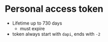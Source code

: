 # Personal access token  
- Lifetime up to 730 days
  - must expire
- token always start with `dapi`, ends with `-2` 